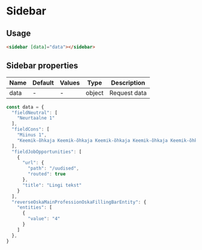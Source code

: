 # Sidebar

## Usage

```html
<sidebar [data]="data"></sidebar>
```

## Sidebar properties

| Name  | Default  | Values  |  Type | Description  |
|---|---|---|---|---|
| data | - | - | object | Request data

```javascript
const data = {
  "fieldNeutral": [
    "Neurtaalne 1"
  ],
  "fieldCons": [
    "Miinus 1",
    "Keemik-õhkaja Keemik-õhkaja Keemik-õhkaja Keemik-õhkaja Keemik-õhkaja Majandusministeeriumis ekspeks"
  ],
  "fieldJobOpportunities": [
    {
      "url": {
        "path": "/uudised",
        "routed": true
      },
      "title": "Lingi tekst"
    }
  ],
  "reverseOskaMainProfessionOskaFillingBarEntity": {
    "entities": [
      {
        "value": "4"
      }
    ]
  },
}
```


